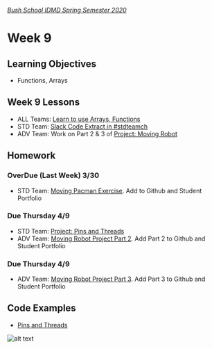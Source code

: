 [_Bush School IDMD Spring Semester 2020_](https://chandrunarayan.github.io/idmd/)

# Week 9

## Learning Objectives
* Functions, Arrays

## Week 9 Lessons
* ALL Teams: [Learn to use Arrays, Functions](plan/readme.md) 
* STD Team: [Slack Code Extract in #stdteamch](https://app.slack.com/client/TTS9Y46VC/GUMN732S0)
* ADV Team: Work on Part 2 & 3 of [Project: Moving Robot](lessons/week8/code/moving_robot.md)

## Homework

### OverDue (Last Week) 3/30

* STD Team: [Moving Pacman Exercise](code/moving_pacman.md). Add to Github and Student Portfolio

### Due Thursday 4/9
* STD Team: [Project: Pins and Threads](code/pins_threads.md)
* ADV Team: [Moving Robot Project Part 2](code/moving_robot.md). Add Part 2 to Github and Student Portfolio

### Due Thursday 4/9
* ADV Team: [Moving Robot Project Part 3](code/moving_robot.md). Add Part 3 to Github and Student Portfolio

## Code Examples
* [Pins and Threads](code/pinsPoint2)

![alt text][savecanvas]

[savecanvas]: https://chandrunarayan.github.io/idmd/savecanvas.png "save canvas"
